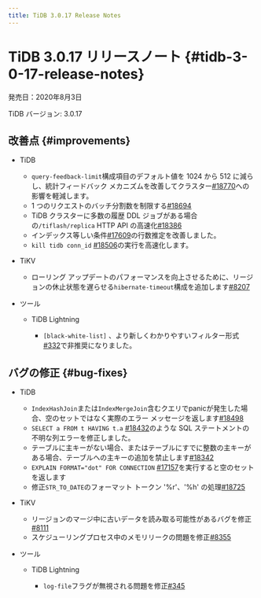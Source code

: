 ```yaml
---
title: TiDB 3.0.17 Release Notes
---
```


# TiDB 3.0.17 リリースノート {#tidb-3-0-17-release-notes}

発売日：2020年8月3日

TiDB バージョン: 3.0.17

## 改善点 {#improvements}

-   TiDB

    -   `query-feedback-limit`構成項目のデフォルト値を 1024 から 512 に減らし、統計フィードバック メカニズムを改善してクラスター[#18770](https://github.com/pingcap/tidb/pull/18770)への影響を軽減します。
    -   1 つのリクエストのバッチ分割数を制限する[#18694](https://github.com/pingcap/tidb/pull/18694)
    -   TiDB クラスターに多数の履歴 DDL ジョブがある場合の`/tiflash/replica` HTTP API の高速化[#18386](https://github.com/pingcap/tidb/pull/18386)
    -   インデックス等しい条件[#17609](https://github.com/pingcap/tidb/pull/17609)の行数推定を改善しました。
    -   `kill tidb conn_id` [#18506](https://github.com/pingcap/tidb/pull/18506)の実行を高速化します。

-   TiKV

    -   ローリング アップデートのパフォーマンスを向上させるために、リージョンの休止状態を遅らせる`hibernate-timeout`構成を追加します[#8207](https://github.com/tikv/tikv/pull/8207)

-   ツール

    -   TiDB Lightning

        -   `[black-white-list]` 、より新しくわかりやすいフィルター形式[#332](https://github.com/pingcap/tidb-lightning/pull/332)で非推奨になりました。

## バグの修正 {#bug-fixes}

-   TiDB

    -   `IndexHashJoin`または`IndexMergeJoin`含むクエリでpanicが発生した場合、空のセットではなく実際のエラー メッセージを返します[#18498](https://github.com/pingcap/tidb/pull/18498)
    -   `SELECT a FROM t HAVING t.a` [#18432](https://github.com/pingcap/tidb/pull/18432)のような SQL ステートメントの不明な列エラーを修正しました。
    -   テーブルに主キーがない場合、またはテーブルにすでに整数の主キーがある場合、テーブルへの主キーの追加を禁止します[#18342](https://github.com/pingcap/tidb/pull/18342)
    -   `EXPLAIN FORMAT="dot" FOR CONNECTION` [#17157](https://github.com/pingcap/tidb/pull/17157)を実行すると空のセットを返します
    -   修正`STR_TO_DATE`のフォーマット トークン &#39;%r&#39;、&#39;%h&#39; の処理[#18725](https://github.com/pingcap/tidb/pull/18725)

-   TiKV

    -   リージョンのマージ中に古いデータを読み取る可能性があるバグを修正[#8111](https://github.com/tikv/tikv/pull/8111)
    -   スケジューリングプロセス中のメモリリークの問題を修正[#8355](https://github.com/tikv/tikv/pull/8355)

-   ツール

    -   TiDB Lightning

        -   `log-file`フラグが無視される問題を修正[#345](https://github.com/pingcap/tidb-lightning/pull/345)
